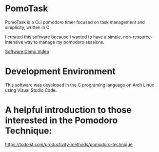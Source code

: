# PomoTask
PomoTask is a CLI pomodoro timer focused on task management and simplicity, written in C.

I created this software because I wanted to have a simple, non-resource-intensive way to manage my pomodoro sessions.


[Software Demo Video](http://youtube.link.goes.here)



# Development Environment
This software was developed in the C programing language on Arch Linux using Visual Studio Code.


# A helpful introduction to those interested in the Pomodoro Technique:
https://todoist.com/productivity-methods/pomodoro-technique
